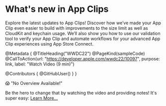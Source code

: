 # What's new in App Clips

Explore the latest updates to App Clips! Discover how we’ve made your App Clip even easier to build with improvements to the size limit as well as CloudKit and keychain usage. We’ll also show you how to use our validation tool to verify your App Clip and automate workflows for your advanced App Clip experiences using App Store Connect.

@Metadata {
   @TitleHeading("WWDC22")
   @PageKind(sampleCode)
   @CallToAction(url: "https://developer.apple.com/wwdc22/10097", purpose: link, label: "Watch Video (9 min)")

   @Contributors {
      @GitHubUser(<replace this with your GitHub handle>)
   }
}

😱 "No Overview Available!"

Be the hero to change that by watching the video and providing notes! It's super easy:
 [Learn More…](https://wwdcnotes.github.io/WWDCNotes/documentation/wwdcnotes/contributing)
